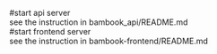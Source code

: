 #start api server<br/>
see the instruction in bambook_api/README.md<br/>
#start frontend server<br/>
see the instruction in bambook-frontend/README.md<br/>